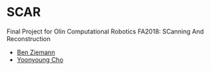 # SCAR

Final Project for Olin Computational Robotics FA2018: SCanning And Reconstruction

- [Ben Ziemann](https://github.com/zneb97)
- [Yoonyoung Cho](https://github.com/yycho0108)
